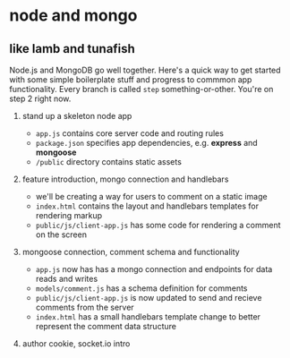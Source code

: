 # node and mongo
## like lamb and tunafish
Node.js and MongoDB go well together. Here's a quick way to get started with some simple boilerplate stuff and progress to commmon app functionality. Every branch is called `step` something-or-other. You're on step 2 right now.

1. stand up a skeleton node app
	* `app.js` contains core server code and routing rules
	* `package.json` specifies app dependencies, e.g. **express** and **mongoose**
	* `/public` directory contains static assets

2. feature introduction, mongo connection and handlebars
	* we'll be creating a way for users to comment on a static image
	* `index.html` contains the layout and handlebars templates for rendering markup
	* `public/js/client-app.js` has some code for rendering a comment on the screen

3. mongoose connection, comment schema and functionality
	* `app.js` now has has a mongo connection and endpoints for data reads and writes
	* `models/comment.js` has a schema definition for comments
	* `public/js/client-app.js` is now updated to send and recieve comments from the server
	* `index.html` has a small handlebars template change to better represent the comment data structure

4. author cookie, socket.io intro
